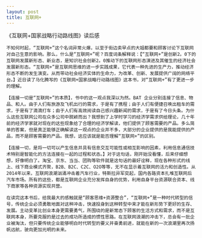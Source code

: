 ```yaml
---
layout: post
title: 互联网+
---
```


《互联网+国家战略行动路线图》读后感

    不知何时起，“互联网+”这个名词异常火爆，以至于街边卖早点的大姐都要和顾客讨论下互联网对自己生意的影响。那么，什么是“互联网+”呢？百度词条解释说：【“互联网+”是创新2。0下的互联网发展新形态、新业态，是知识社会创新2。0推动下的互联网形态演进及其催生的经济社会发展新形态。“互联网+”是互联网思维的进一步实践成果，它代表一种先进的生产力，推动经济形态不断的发生演变。从而带动社会经济实体的生命力，为改革、创新、发展提供广阔的网络平台。】近日读了马化腾写的《互联网+国家战略行动路线图》这本书，对“互联网+”有了更进一步的理解。

    【连接一切是“互联网+”的本质】，书中的这一观点我深以为然。BAT 企业分别连接了信息、物品、和人。由于人们有旅游及飞机出行的需求，于是有了携程；由于人们有便捷召唤出租车的需求，于是有了滴滴打车；由于人们有高效阅读自己感兴趣新闻的需求，于是有了今日头条。为什么这些互联网公司在众多公司中脱颖而出？我想到了上学时学习的经济学需求供给理论，几十年前的经济学家就对现在的这些现象给了合理的经济学解读，他们提供了顾客需要的产品。多么简单的答案，但是真正能够正确解读这一观点的企业并不多，大部分的企业提供的是我能提供的产品，而不是顾客需要的产品。我想，这应该就是能否理解“互联网+”的区别。

    【连接一切，是将一切可以产生信息并具有信息交互可能性或相互影响的因素，利用信息通信技术特别是智能化的方法连接在一起的过程和状态。】对于这句话，刚开始没看懂，后来仔细想想，好像明白了。淘宝、京东、当当、团购等软件就是这句话的最好诠释，现在各种形式的线上、线下商业模式齐聚，B2B、B2C、C2C、O2O等等，无不在显示着互联网的活力和创造性。从2014年以来，互联网浪潮汹涌冲击着汽车行业，特斯拉异军突起，国内各路资本扎堆互联网后汽车市场。所有的这些，都是互联网企业充分发挥自身的优势，利用自身平台资源联合资本、线下商家等各种资源实现共营。

    在读完这本书后，给我最大的感触就是“顾客思维+资源整合”，“互联网+”是一种时代转型的信号，传统企业必须勇敢地面对这种冲击，快速投身到这种转型中来才能在新形势下更好的生存、发展。主动变革比创业本身更需要勇气，所围绕的是新常态下顾客的生活方式和需求，而不是互联网本身，所要克服的是过去的成功所造成的惯性思路。在互联网浪潮的冲击下，总会有一批企业被淘汰，但只要传统企业能够明白时代转型的要义并奋勇前进，就能在新的一次浪潮里再次扬帆远航，驶向更加光明的未来。
